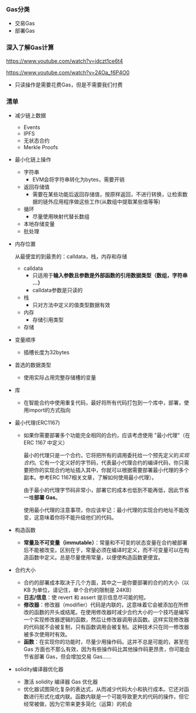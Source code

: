 ### Gas分类

- 交易Gas
- 部署Gas



### 深入了解Gas计算

https://www.youtube.com/watch?v=idczt1ce6t4

https://www.youtube.com/watch?v=24Oa_f6P4O0

- 只读操作是需要花费Gas，但是不需要我们付费

### 清单

- 减少链上数据

  - Events
  - IPFS
  - 无状态合约
  - Merkle Proofs

- 最小化链上操作

  - 字符串
    - EVM会将字符串转化为bytes，需要开销
  - 返回存储值
    - 需要在某些功能后返回存储值，按原样返回，不进行转换，让检索数据的链外应用程序做这些工作(从数组中提取某些值等等)
  - 循环
    - 尽量使用映射代替长数组
  - 本地存储变量
  - 批处理

- 内存位置

  从最便宜的到最贵的：calldata，栈，内存和存储

  - calldata
    - 只适用于**输入参数且参数是外部函数的引用数据类型（数组，字符串 ...）**
    - calldata参数是只读的
  - 栈
    - 只对方法中定义的值类型数据有效
  - 内存
    - 存储引用类型
  - 存储

- 变量顺序

  - 插槽长度为32bytes

- 首选的数据类型

  - 使用实际占用完整存储槽的变量

- 库

  - 在智能合约中使用重复代码，最好将所有代码打包到一个库中，部署，使用import的方式指向

- 最小代理(ERC1167)

  - 如果你需要部署多个功能完全相同的合约，应该考虑使用 "最小代理"（在 ERC 1167 中定义）

    最小的代理只是一个合约，它将把所有的调用委托给一个预先定义的*实现合约*。它有一个定义好的字节码，代表最小代理合约的编译代码，你只需要把你的实现合约地址插入其中，你就可以根据需要部署最小代理的多个副本。参考ERC 1167相关文章，了解如何使用最小代理）。

    由于最小的代理字节码非常小，部署它的成本也低到不能再低，因此节省一堆**部署 Gas**。

    使用最小代理的注意事项，你应该牢记：最小代理的实现合约地址不能改变，这意味着你将不能升级他们的代码。

- 构造函数

  - **常量及不可变量（**immutable**）**：常量和不可变的状态变量在合约被部署后不能被改变。区别在于，常量必须在编译时定义，而不可变量可以在构造函数中定义。总是尽量使用常量，以便使构造函数更便宜。

- 合约大小

  - 合约的部署成本取决于几个方面，其中之一是你要部署的合约的大小（以 KB 为单位，请记住，单个合约的限制是 24KB）
  - **日志/信息**：使 revert 和 assert 提示信息尽可能的短。
  - **修改器**：修改器（modifier）代码是内联的，这意味着它会被添加在所修改的函数的开头或结尾。在使用修改器时减少合约大小的一个技巧是编写一个实现修改器逻辑的函数，然后让修改器调用该函数。这样实现修改器的代码就不会被复制，只有函数调用会被复制。这种技术只在同一修改器被多次使用时有效。
  - **函数**：在实现你的功能时，尽量少用操作码。这并不总是可能的，甚至在 Gas 方面也不那么有效，因为有些操作码比其他操作码更昂贵，你可能会节省部署 Gas，但会增加交易 Gas......

- solidity编译器优化器

  - 激活 solidity 编译器 Gas 优化器
  - 优化器试图简化复杂的表达式，从而减少代码大小和执行成本。它还对函数进行形式化或内联。函数内联是一个可能导致更大的代码的操作，但它经常被做，因为它带来更多简化（运算）的机会

